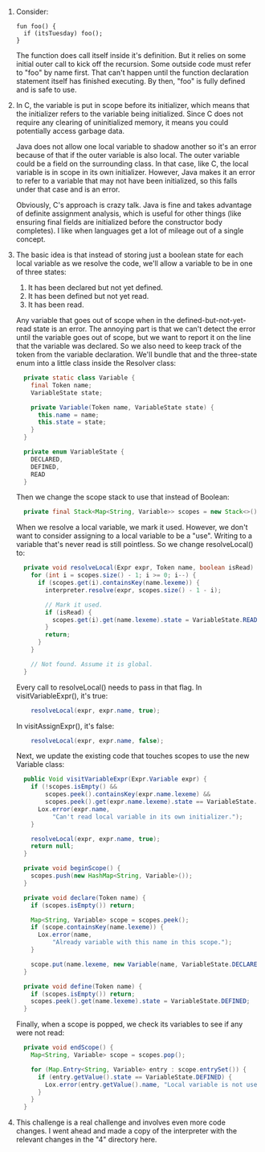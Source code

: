 1.  Consider:

    ```lox
    fun foo() {
      if (itsTuesday) foo();
    }
    ```

    The function does call itself inside it's definition. But it relies on some
    initial outer call to kick off the recursion. Some outside code must refer
    to "foo" by name first. That can't happen until the function declaration
    statement itself has finished executing. By then, "foo" is fully defined
    and is safe to use.

2.  In C, the variable is put in scope before its initializer, which means that
    the initializer refers to the variable being initialized. Since C does not
    require any clearing of uninitialized memory, it means you could potentially
    access garbage data.

    Java does not allow one local variable to shadow another so it's an error
    because of that if the outer variable is also local. The outer variable
    could be a field on the surrounding class. In that case, like C, the local
    variable is in scope in its own initializer. However, Java makes it an error
    to refer to a variable that may not have been initialized, so this falls
    under that case and is an error.

    Obviously, C's approach is crazy talk. Java is fine and takes advantage of
    definite assignment analysis, which is useful for other things (like
    ensuring final fields are initialized before the constructor body
    completes). I like when languages get a lot of mileage out of a single
    concept.

3.  The basic idea is that instead of storing just a boolean state for each
    local variable as we resolve the code, we'll allow a variable to be in one
    of three states:

    1. It has been declared but not yet defined.
    2. It has been defined but not yet read.
    3. It has been read.

    Any variable that goes out of scope when in the defined-but-not-yet-read
    state is an error. The annoying part is that we can't detect the error until
    the variable goes out of scope, but we want to report it on the line that
    the variable was declared. So we also need to keep track of the token from
    the variable declaration. We'll bundle that and the three-state enum into
    a little class inside the Resolver class:

    ```java
      private static class Variable {
        final Token name;
        VariableState state;

        private Variable(Token name, VariableState state) {
          this.name = name;
          this.state = state;
        }
      }

      private enum VariableState {
        DECLARED,
        DEFINED,
        READ
      }
    ```

    Then we change the scope stack to use that instead of Boolean:

    ```java
      private final Stack<Map<String, Variable>> scopes = new Stack<>();
    ```

    When we resolve a local variable, we mark it used. However, we don't want
    to consider assigning to a local variable to be a "use". Writing to a
    variable that's never read is still pointless. So we change resolveLocal()
    to:

    ```java
      private void resolveLocal(Expr expr, Token name, boolean isRead) {
        for (int i = scopes.size() - 1; i >= 0; i--) {
          if (scopes.get(i).containsKey(name.lexeme)) {
            interpreter.resolve(expr, scopes.size() - 1 - i);

            // Mark it used.
            if (isRead) {
              scopes.get(i).get(name.lexeme).state = VariableState.READ;
            }
            return;
          }
        }

        // Not found. Assume it is global.
      }
    ```

    Every call to resolveLocal() needs to pass in that flag. In
    visitVariableExpr(), it's true:

    ```java
        resolveLocal(expr, expr.name, true);
    ```

    In visitAssignExpr(), it's false:

    ```java
        resolveLocal(expr, expr.name, false);
    ```

    Next, we update the existing code that touches scopes to use the new
    Variable class:

    ```java
      public Void visitVariableExpr(Expr.Variable expr) {
        if (!scopes.isEmpty() &&
            scopes.peek().containsKey(expr.name.lexeme) &&
            scopes.peek().get(expr.name.lexeme).state == VariableState.DECLARED) {
          Lox.error(expr.name,
              "Can't read local variable in its own initializer.");
        }

        resolveLocal(expr, expr.name, true);
        return null;
      }

      private void beginScope() {
        scopes.push(new HashMap<String, Variable>());
      }

      private void declare(Token name) {
        if (scopes.isEmpty()) return;

        Map<String, Variable> scope = scopes.peek();
        if (scope.containsKey(name.lexeme)) {
          Lox.error(name,
              "Already variable with this name in this scope.");
        }

        scope.put(name.lexeme, new Variable(name, VariableState.DECLARED));
      }

      private void define(Token name) {
        if (scopes.isEmpty()) return;
        scopes.peek().get(name.lexeme).state = VariableState.DEFINED;
      }
    ```

    Finally, when a scope is popped, we check its variables to see if any were
    not read:

    ```java
      private void endScope() {
        Map<String, Variable> scope = scopes.pop();

        for (Map.Entry<String, Variable> entry : scope.entrySet()) {
          if (entry.getValue().state == VariableState.DEFINED) {
            Lox.error(entry.getValue().name, "Local variable is not used.");
          }
        }
      }
    ```

4. This challenge is a real challenge and involves even more code changes.
   I went ahead and made a copy of the interpreter with the relevant changes
   in the "4" directory here.
